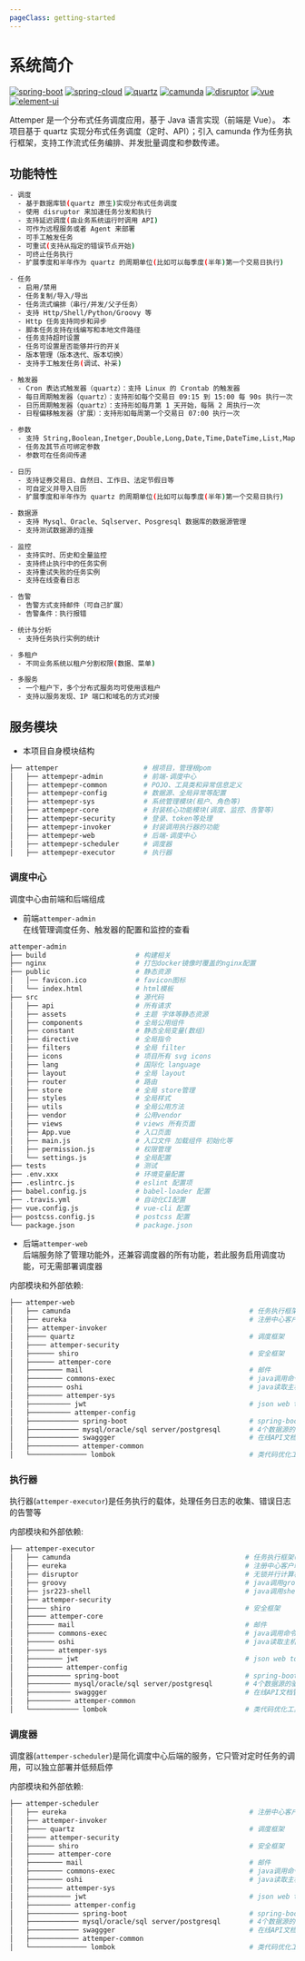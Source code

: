 ```yaml
---
pageClass: getting-started
---
```


# 系统简介

[![spring-boot](https://img.shields.io/badge/spring--boot-2.2.2.RELEASE-brightgreen.svg)](https://github.com/spring-projects/spring-boot/releases/tag/v2.1.5.RELEASE)
[![spring-cloud](https://img.shields.io/badge/spring--cloud-Greenwich.SR4-brightgreen.svg)](https://github.com/spring-projects/spring-cloud/wiki/Spring-Cloud-Greenwich-Release-Notes)
[![quartz](https://img.shields.io/badge/quartz-2.3.2-brightgreen.svg)](https://github.com/quartz-scheduler/quartz/releases/tag/quartz-2.3.1)
[![camunda](https://img.shields.io/badge/camunda-7.12.0-brightgreen.svg)](https://github.com/camunda/camunda-bpm-platform/releases/tag/7.11.0)
[![disruptor](https://img.shields.io/badge/disruptor-3.4.2-brightgreen.svg)](https://github.com/LMAX-Exchange/disruptor/releases/tag/3.4.2)
[![vue](https://img.shields.io/badge/vue-2.6.10-brightgreen.svg)](https://github.com/vuejs/vue)
[![element-ui](https://img.shields.io/badge/element--ui-2.13.0-brightgreen.svg)](https://github.com/ElemeFE/element)

Attemper 是一个分布式任务调度应用，基于 Java 语言实现（前端是 Vue）。
本项目基于 quartz 实现分布式任务调度（定时、API）；引入 camunda 作为任务执行框架，支持工作流式任务编排、并发批量调度和参数传递。

## 功能特性

```bash
- 调度
  - 基于数据库锁(quartz 原生)实现分布式任务调度
  - 使用 disruptor 来加速任务分发和执行
  - 支持延迟调度(由业务系统运行时调用 API)
  - 可作为远程服务或者 Agent 来部署
  - 可手工触发任务
  - 可重试(支持从指定的错误节点开始)
  - 可终止任务执行
  - 扩展季度和半年作为 quartz 的周期单位(比如可以每季度(半年)第一个交易日执行)

- 任务
  - 启用/禁用
  - 任务复制/导入/导出
  - 任务流式编排（串行/并发/父子任务）
  - 支持 Http/Shell/Python/Groovy 等
  - Http 任务支持同步和异步
  - 脚本任务支持在线编写和本地文件路径
  - 任务支持超时设置
  - 任务可设置是否能够并行的开关
  - 版本管理（版本迭代、版本切换）
  - 支持手工触发任务(调试、补采)

- 触发器
  - Cron 表达式触发器（quartz）：支持 Linux 的 Crontab 的触发器
  - 每日周期触发器（quartz）：支持形如每个交易日 09:15 到 15:00 每 90s 执行一次
  - 日历周期触发器（quartz）：支持形如每月第 1 天开始，每隔 2 周执行一次
  - 日程偏移触发器（扩展）：支持形如每周第一个交易日 07:00 执行一次

- 参数
  - 支持 String,Boolean,Inetger,Double,Long,Date,Time,DateTime,List,Map,Sql,Gist,TradeDate 等类型
  - 任务及其节点可绑定参数
  - 参数可在任务间传递

- 日历
  - 支持证券交易日、自然日、工作日、法定节假日等
  - 可自定义并导入日历
  - 扩展季度和半年作为 quartz 的周期单位(比如可以每季度(半年)第一个交易日执行)

- 数据源
  - 支持 Mysql、Oracle、Sqlserver、Posgresql 数据库的数据源管理
  - 支持测试数据源的连接

- 监控
  - 支持实时、历史和全量监控
  - 支持终止执行中的任务实例
  - 支持重试失败的任务实例
  - 支持在线查看日志

- 告警
  - 告警方式支持邮件（可自己扩展）
  - 告警条件：执行报错

- 统计与分析
  - 支持任务执行实例的统计

- 多租户
  - 不同业务系统以租户分割权限(数据、菜单)

- 多服务
  - 一个租户下，多个分布式服务均可使用该租户
  - 支持以服务发现、IP 端口和域名的方式对接
```

## 服务模块

- 本项目自身模块结构

```bash
├── attemper                     # 根项目，管理根pom
│   ├── attempepr-admin          # 前端-调度中心
│   ├── attempepr-common         # POJO、工具类和异常信息定义
│   ├── attempepr-config         # 数据源、全局异常等配置
│   ├── attempepr-sys            # 系统管理模块(租户、角色等)
│   ├── attempepr-core           # 封装核心功能模块(调度、监控、告警等)
│   ├── attempepr-security       # 登录、token等处理
│   ├── attempepr-invoker        # 封装调用执行器的功能
│   ├── attempepr-web            # 后端-调度中心
│   ├── attempepr-scheduler      # 调度器
│   ├── attempepr-executor       # 执行器
```

### 调度中心

调度中心由前端和后端组成

- 前端`attemper-admin`  
  在线管理调度任务、触发器的配置和监控的查看

```bash
attemper-admin
├── build                      # 构建相关
├── nginx                      # 打包docker镜像时覆盖的nginx配置
├── public                     # 静态资源
│   │── favicon.ico            # favicon图标
│   └── index.html             # html模板
├── src                        # 源代码
│   ├── api                    # 所有请求
│   ├── assets                 # 主题 字体等静态资源
│   ├── components             # 全局公用组件
│   ├── constant               # 静态全局变量(数组)
│   ├── directive              # 全局指令
│   ├── filters                # 全局 filter
│   ├── icons                  # 项目所有 svg icons
│   ├── lang                   # 国际化 language
│   ├── layout                 # 全局 layout
│   ├── router                 # 路由
│   ├── store                  # 全局 store管理
│   ├── styles                 # 全局样式
│   ├── utils                  # 全局公用方法
│   ├── vendor                 # 公用vendor
│   ├── views                  # views 所有页面
│   ├── App.vue                # 入口页面
│   ├── main.js                # 入口文件 加载组件 初始化等
│   ├── permission.js          # 权限管理
│   └── settings.js            # 全局配置
├── tests                      # 测试
├── .env.xxx                   # 环境变量配置
├── .eslintrc.js               # eslint 配置项
├── babel.config.js            # babel-loader 配置
├── .travis.yml                # 自动化CI配置
├── vue.config.js              # vue-cli 配置
├── postcss.config.js          # postcss 配置
└── package.json               # package.json
```

- 后端`attemper-web`  
  后端服务除了管理功能外，还兼容调度器的所有功能，若此服务启用调度功能，可无需部署调度器

内部模块和外部依赖:

```bash
├── attemper-web
│   ├── camunda                                            # 任务执行框架(管理任务)
│   ├── eureka                                             # 注册中心客户端依赖
│   ├── attemper-invoker
│   ├──── quartz                                           # 调度框架
│   ├──── attemper-security
│   ├────── shiro                                          # 安全框架
│   ├────── attemper-core
│   ├──────── mail                                         # 邮件
│   ├──────── commons-exec                                 # java调用命令行的工具包
│   ├──────── oshi                                         # java读取主机信息、jvm指标的工具包
│   ├──────── attemper-sys
│   ├────────── jwt                                        # json web token工具包
│   ├────────── attemper-config
│   ├──────────── spring-boot                              # spring-boot-starter-web/aop/jdbc...
│   ├──────────── mysql/oracle/sql server/postgresql       # 4个数据源的驱动包
│   ├──────────── swaggger                                 # 在线API文档管理
│   ├──────────── attemper-common
│   └────────────── lombok                                 # 类代码优化工具(get/set等)
```

### 执行器

执行器(`attemper-executor`)是任务执行的载体，处理任务日志的收集、错误日志的告警等

内部模块和外部依赖:

```bash
├── attemper-executor
│   ├── camunda                                           # 任务执行框架(执行任务)
│   ├── eureka                                            # 注册中心客户端依赖
│   ├── disruptor                                         # 无锁并行计算框架，用作任务分发
│   ├── groovy                                            # java调用groovy的工具包
│   ├── jsr223-shell                                      # java调用shell(支持python等)脚本的工具包
│   ├── attemper-security
│   ├──── shiro                                           # 安全框架
│   ├──── attemper-core
│   ├────── mail                                          # 邮件
│   ├────── commons-exec                                  # java调用命令行的工具包
│   ├────── oshi                                          # java读取主机信息、jvm指标的工具包
│   ├────── attemper-sys
│   ├──────── jwt                                         # json web token工具包
│   ├──────── attemper-config
│   ├────────── spring-boot                               # spring-boot-starter-web/aop/jdbc...
│   ├────────── mysql/oracle/sql server/postgresql        # 4个数据源的驱动包
│   ├────────── swaggger                                  # 在线API文档管理
│   ├────────── attemper-common
│   └──────────── lombok                                  # 类代码优化工具(get/set等)
```

### 调度器

调度器(`attemper-scheduler`)是简化调度中心后端的服务，它只管对定时任务的调用，可以独立部署并低频启停

内部模块和外部依赖:

```bash
├── attemper-scheduler
│   ├── eureka                                             # 注册中心客户端
│   ├── attemper-invoker
│   ├──── quartz                                           # 调度框架
│   ├──── attemper-security
│   ├────── shiro                                          # 安全框架
│   ├────── attemper-core
│   ├──────── mail                                         # 邮件
│   ├──────── commons-exec                                 # java调用命令行的工具包
│   ├──────── oshi                                         # java读取主机信息、jvm指标的工具包
│   ├──────── attemper-sys
│   ├────────── jwt                                        # json web token工具包
│   ├────────── attemper-config
│   ├──────────── spring-boot                              # spring-boot-starter-web/aop/jdbc...
│   ├──────────── mysql/oracle/sql server/postgresql       # 4个数据源的驱动包
│   ├──────────── swaggger                                 # 在线API文档管理
│   ├──────────── attemper-common
│   └────────────── lombok                                 # 类代码优化工具(get/set等)
```

